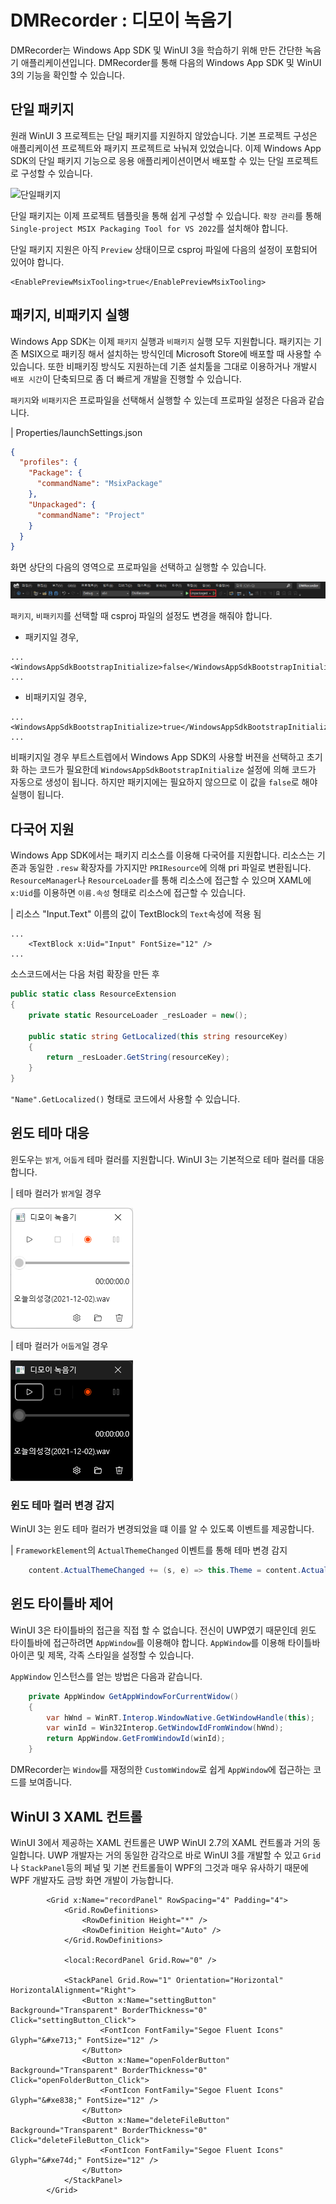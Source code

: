 # DMRecorder : 디모이 녹음기

DMRecorder는 Windows App SDK 및 WinUI 3을 학습하기 위해 만든 간단한 녹음기 애플리케이션입니다. DMRecorder를 통해 다음의 Windows App SDK 및 WinUI 3의 기능을 확인할 수 있습니다.


## 단일 패키지

원래 WinUI 3 프로젝트는 단일 패키지를 지원하지 않았습니다. 기본 프로젝트 구성은 애플리케이션 프로젝트와 패키지 프로젝트로 놔눠져 있었습니다. 이제 Windows App SDK의 단일 패키지 기능으로 응용 애플리케이션이면서 배포할 수 있는 단일 프로젝트로 구성할 수 있습니다.

![단일패키지](https://docs.microsoft.com/ko-kr/windows/apps/windows-app-sdk/images/single-project-overview.png)

단일 패키지는 이제 프로젝트 템플릿을 통해 쉽게 구성할 수 있습니다. `확장 관리`를 통해 `Single-project MSIX Packaging Tool for VS 2022`를 설치해야 합니다.

단일 패키지 지원은 아직 `Preview` 상태이므로 csproj 파일에 다음의 설정이 포함되어 있어야 합니다.

```xaml
<EnablePreviewMsixTooling>true</EnablePreviewMsixTooling>
```


## 패키지, 비패키지 실행

Windows App SDK는 이제 `패키지` 실행과 `비패키지` 실행 모두 지원합니다. 패키지는 기존 MSIX으로 패키징 해서 설치하는 방식인데 Microsoft Store에 배포할 때 사용할 수 있습니다. 또한 비패키징 방식도 지원하는데 기존 설치툴을 그대로 이용하거나 개발시 `배포 시간`이 단축되므로 좀 더 빠르게 개발을 진행할 수 있습니다.

`패키지`와 `비패키지`은 프로파일을 선택해서 실행할 수 있는데 프로파일 설정은 다음과 같습니다.

| Properties/launchSettings.json
```json
{
  "profiles": {
    "Package": {
      "commandName": "MsixPackage"
    },
    "Unpackaged": {
      "commandName": "Project"
    }
  }
}
```

화면 상단의 다음의 영역으로 프로파일을 선택하고 실행할 수 있습니다.

![프로파일 선택](images/profile1.png)

`패키지`, `비패키지`를 선택할 때 csproj 파일의 설정도 변경을 해줘야 합니다.

- 패키지일 경우,
```xaml
...
<WindowsAppSdkBootstrapInitialize>false</WindowsAppSdkBootstrapInitialize>
...
```

- 비패키지일 경우,
```xaml
...
<WindowsAppSdkBootstrapInitialize>true</WindowsAppSdkBootstrapInitialize>
...
```

비패키지일 경우 부트스트렙에서 Windows App SDK의 사용할 버젼을 선택하고 초기화 하는 코드가 필요한데 `WindowsAppSdkBootstrapInitialize` 설정에 의해 코드가 자동으로 생성이 됩니다. 하지만 패키지에는 필요하지 않으므로 이 값을 `false`로 해야 실행이 됩니다.


## 다국어 지원

Windows App SDK에서는 패키지 리소스를 이용해 다국어를 지원합니다. 리소스는 기존과 동일한 `.resw` 확장자를 가지지만 `PRIResource`에 의해 pri 파일로 변환됩니다. `ResourceManager`나 `ResourceLoader`를 통해 리소스에 접근할 수 있으며 XAML에 `x:Uid`를 이용하면 `이름.속성` 형태로 리소스에 접근할 수 있습니다.

| 리소스 "Input.Text" 이름의 값이 TextBlock의 `Text`속성에 적용 됨
```xaml
...
    <TextBlock x:Uid="Input" FontSize="12" />
...
```

소스코드에서는 다음 처럼 확장을 만든 후

```csharp
public static class ResourceExtension
{
    private static ResourceLoader _resLoader = new();

    public static string GetLocalized(this string resourceKey)
    {
        return _resLoader.GetString(resourceKey);
    }
}
```

`"Name".GetLocalized()` 형태로 코드에서 사용할 수 있습니다.


## 윈도 테마 대응

윈도우는 `밝게`, `어둡게` 테마 컬러를 지원합니다. WinUI 3는 기본적으로 테마 컬러를 대응합니다.

| 테마 컬러가 `밝게`일 경우

![밝은 테마](images/light.png)

| 테마 컬러가 `어둡게`일 경우

![어두운 테마](images/dark.png)


### 윈도 테마 컬러 변경 감지

WinUI 3는 윈도 테마 컬러가 변경되었을 떄 이를 알 수 있도록 이벤트를 제공합니다.

| `FrameworkElement`의 `ActualThemeChanged` 이벤트를 통해 테마 변경 감지
```csharp
    content.ActualThemeChanged += (s, e) => this.Theme = content.ActualTheme;
```


## 윈도 타이틀바 제어

WinUI 3은 타이틀바의 접근을 직접 할 수 없습니다. 전신이 UWP였기 때문인데 윈도 타이틀바에 접근하려면 `AppWindow`를 이용해야 합니다. `AppWindow`를 이용해 타이틀바 아이콘 및 제목, 각족 스타일을 설정할 수 있습니다.

`AppWindow` 인스턴스를 얻는 방법은 다음과 같습니다.

```csharp
    private AppWindow GetAppWindowForCurrentWidow()
    {
        var hWnd = WinRT.Interop.WindowNative.GetWindowHandle(this);
        var winId = Win32Interop.GetWindowIdFromWindow(hWnd);
        return AppWindow.GetFromWindowId(winId);
    }
```

DMRecorder는 `Window`를 재정의한 `CustomWindow`로 쉽게 `AppWindow`에 접근하는 코드를 보여줍니다.


## WinUI 3 XAML 컨트롤

WinUI 3에서 제공하는 XAML 컨트롤은 UWP WinUI 2.7의 XAML 컨트롤과 거의 동일합니다. UWP 개발자는 거의 동일한 감각으로 바로 WinUI 3를 개발할 수 있고 `Grid`나 `StackPanel`등의 페널 및 기본 컨트롤들이 WPF의 그것과 매우 유사하기 때문에 WPF 개발자도 금방 화면 개발이 가능합니다.

```xaml
        <Grid x:Name="recordPanel" RowSpacing="4" Padding="4">
            <Grid.RowDefinitions>
                <RowDefinition Height="*" />
                <RowDefinition Height="Auto" />
            </Grid.RowDefinitions>

            <local:RecordPanel Grid.Row="0" />

            <StackPanel Grid.Row="1" Orientation="Horizontal" HorizontalAlignment="Right">
                <Button x:Name="settingButton"  Background="Transparent" BorderThickness="0" Click="settingButton_Click">
                    <FontIcon FontFamily="Segoe Fluent Icons" Glyph="&#xe713;" FontSize="12" />
                </Button>
                <Button x:Name="openFolderButton" Background="Transparent" BorderThickness="0" Click="openFolderButton_Click">
                    <FontIcon FontFamily="Segoe Fluent Icons" Glyph="&#xe838;" FontSize="12" />
                </Button>
                <Button x:Name="deleteFileButton" Background="Transparent" BorderThickness="0" Click="deleteFileButton_Click">
                    <FontIcon FontFamily="Segoe Fluent Icons" Glyph="&#xe74d;" FontSize="12" />
                </Button>
            </StackPanel>
        </Grid>
```
